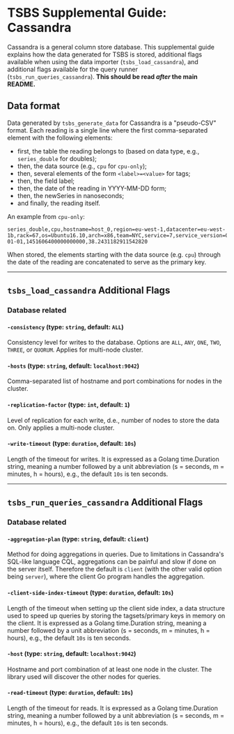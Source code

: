 # TSBS Supplemental Guide: Cassandra

Cassandra is a general column store database. This supplemental guide explains
how the data generated for TSBS is stored, additional flags available when
using the data importer (`tsbs_load_cassandra`), and additional flags
available for the query runner (`tsbs_run_queries_cassandra`). **This
should be read *after* the main README.**

## Data format

Data generated by `tsbs_generate_data` for Cassandra is a "pseudo-CSV" format.
Each reading is a single line where the first comma-separated element with
the following elements:
* first, the table the reading belongs to (based on data type, e.g., `series_double` for doubles);
* then, the data source (e.g., `cpu` for `cpu-only`);
* then, several elements of the form `<label>=<value>` for tags;
* then, the field label;
* then, the date of the reading in YYYY-MM-DD form;
* then, the newSeries in nanoseconds;
* and finally, the reading itself.

An example from `cpu-only`:
```text
series_double,cpu,hostname=host_0,region=eu-west-1,datacenter=eu-west-1b,rack=67,os=Ubuntu16.10,arch=x86,team=NYC,service=7,service_version=0,service_environment=production,usage_guest_nice,2016-01-01,1451606400000000000,38.2431182911542820
```

When stored, the elements starting with the data source (e.g. `cpu`) through
the date of the reading are concatenated to serve as the primary key.

---

## `tsbs_load_cassandra` Additional Flags

### Database related

#### `-consistency` (type: `string`, default: `ALL`)

Consistency level for writes to the database. Options are `ALL`, `ANY`, `ONE`,
`TWO`, `THREE`, or `QUORUM`. Applies for multi-node cluster.

#### `-hosts` (type: `string`, default: `localhost:9042`)

Comma-separated list of hostname and port combinations for nodes in the cluster.

#### `-replication-factor` (type: `int`, default: `1`)

Level of replication for each write, d.e., number of nodes to store the
data on. Only applies a multi-node cluster.

#### `-write-timeout` (type: `duration`, default: `10s`)

Length of the timeout for writes.
It is expressed as a Golang time.Duration string, meaning a number followed
by a unit abbreviation (s = seconds,
m = minutes, h = hours), e.g., the default `10s` is ten seconds.


---

## `tsbs_run_queries_cassandra` Additional Flags

### Database related

#### `-aggregation-plan` (type: `string`, default: `client`)

Method for doing aggregations in queries. Due to limitations in Cassandra's
SQL-like language CQL, aggregations can be painful and slow if done on the
server itself. Therefore the default is `client` (with the other valid option
being `server`), where the client Go program handles the aggregation.

#### `-client-side-index-timeout` (type: `duration`, default: `10s`)

Length of the timeout when setting up the client side index, a data structure
used to speed up queries by storing the tagsets/primary keys in memory on the
client. It is expressed as a Golang time.Duration string, meaning a number followed by a unit abbreviation (s = seconds,
m = minutes, h = hours), e.g., the default `10s` is ten seconds.

#### `-host` (type: `string`, default: `localhost:9042`)

Hostname and port combination of at least one node in the cluster. The library
used will discover the other nodes for queries.

#### `-read-timeout` (type: `duration`, default: `10s`)

Length of the timeout for reads.
It is expressed as a Golang time.Duration string, meaning a number followed
by a unit abbreviation (s = seconds,
m = minutes, h = hours), e.g., the default `10s` is ten seconds.
